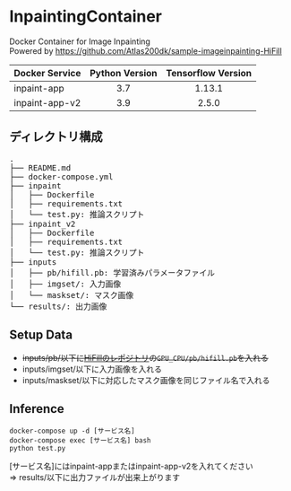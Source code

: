 # InpaintingContainer
Docker Container for Image Inpainting  
Powered by https://github.com/Atlas200dk/sample-imageinpainting-HiFill

|  Docker Service  |  Python Version  |  Tensorflow Version  |
| ---- | :---: | :---: |
|  inpaint-app  |  3.7  |  1.13.1  |
|  inpaint-app-v2  |  3.9  |  2.5.0  |

## ディレクトリ構成
<pre>
.
├── README.md
├── docker-compose.yml
├── inpaint
│   ├── Dockerfile
│   ├── requirements.txt
│   └── test.py: 推論スクリプト
├── inpaint_v2
│   ├── Dockerfile
│   ├── requirements.txt
│   └── test.py: 推論スクリプト
├── inputs
│   ├── pb/hifill.pb: 学習済みパラメータファイル
│   ├── imgset/: 入力画像
│   └── maskset/: マスク画像
└── results/: 出力画像
</pre>

## Setup Data
- ~~inputs/pb/以下に[HiFillのレポジトリ](https://github.com/Atlas200dk/sample-imageinpainting-HiFill)の`GPU_CPU/pb/hifill.pb`を入れる~~
- inputs/imgset/以下に入力画像を入れる
- inputs/maskset/以下に対応したマスク画像を同じファイル名で入れる
## Inference
```
docker-compose up -d [サービス名]
docker-compose exec [サービス名] bash
python test.py
```
[サービス名]にはinpaint-appまたはinpaint-app-v2を入れてください  
=> results/以下に出力ファイルが出来上がります
